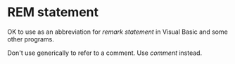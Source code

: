 # REM statement

OK to use as an abbreviation for *remark statement* in Visual Basic and some other programs.

Don't use generically to refer to a comment. Use *comment* instead.
